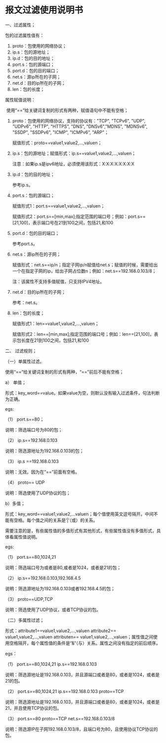 # 报文过滤使用说明书

一、过滤属性；

包的过滤属性值有：

1. proto：包使用的网络协议；
2. ip.s：包的源地址；
3. ip.d：包的目的地址；
4. port.s：包的源端口；
5.  port.d：包的目的端口；
6.  net.s：源ip所在的子网；
7.  net.d：目的ip所在的子网；
8.  len：包的长度；

属性赋值说明：

​    使用“==”给关键词复制的形式有两种，赋值语句中不能有空格；

1. proto：包使用的网络协议，支持的协议有："TCP", "TCPv6", "UDP", "UDPv6", "HTTP", "HTTPS", "DNS", "DNSv6","MDNS", "MDNSv6", "SSDP", "SSDPv6", "ICMP", "ICMPv6", "ARP"；

   赋值形式：proto==value1,value2,…,valuen；
2. ip.s：包的源地址；赋值形式：ip.s==value1,value2,…,valuen；

   注意：如果ip.s是ipv6地址，必须使用该形式：X:X:X:X:X:X:X:X 
3. ip.d：包的目的地址；

   参考ip.s。
4. port.s：包的源端口；

   赋值形式1：port.s==value1,value2,…,valuen；

   赋值形式2：port.s\==[min,max];指定范围的端口号；例如：port.s==[21,100]，表示端口号在21到100之间，包括21,和100
5. port.d：包的目的端口；

   参考port.s。
6. net.s：源ip所在的子网；

   赋值形式：net.s\==ip/n；指定子网ip/n赋值给net.s；赋值的时候，需要给出一个在指定子网的ip，给出子网占位数n；例如：net.s==192.168.0.103/8；

   注：该属性不支持多值赋值，只支持IPV4地址。
7. net.d：目的ip所在的子网；

   参考：net.s。
8. len：包的长度；

   赋值形式1：len==value1,value2,…,valuen；

   赋值形式2：len\==[min,max];指定范围的端口号；例如：len==[21,100]，表示包长度在21到100之间，包括21,和100

二、 过滤规则；

（一）单属性过滤。

使用“\==”给关键词复制的形式有两种，“==”前后不能有空格；

a） 单值；

形式：key_word==value。如果value为空，则默认没有输入过滤条件，句法判断为正确。

egs: 

（1）  port.s==80；

说明：筛选端口号为80的包；

（2）  ip.s==192.168.0.103

说明：筛选源地址为192.168.0.103的包；

（3）  ip.s ==192.168.0.103

说明：无效。因为在“==”前面有空格。

（4）  proto== UDP

说明：筛选使用了UDP协议的包；

b）多值；

形式：key_word==value1,value2,…valuen；每个值使用英文逗号隔开。中间不能有空格。每个值之间的关系是‘|‘（或）的关系。

需要注意的是，有些属性值的多值形式有其他形式，有些属性值没有多值形式，具体看属性值说明。

egs:

（1）  port.s==80,1024,21

说明：筛选端口号为或者是80,或者是1024，或者是21的包；

（2）  ip.s==192.168.0.103,192.168.4.5

说明：筛选源地址为192.168.0.103或者192.168.4.5的包；

（3）  proto==UDP,TCP

说明：筛选使用了UDP协议，或者TCP协议的包。

（二）多属性过滤；

形式：attribute1\==value1,value2,…,valuen attribute2== value1,value2,…,valuen attributen== value1,value2,…,valuen；属性值之间使用空格隔开，每个属性值的条件是“&“（与）关系。属性之间没有指定的前后顺序。

egs：

（1）  port.s\==80,1024,21 ip.s==192.168.0.103



说明：筛选源地址是192.168.0.103，并且源端口或者是80，或者是1024，或者是21的包。

（2）  port.s\==80,1024,21 ip.s\==192.168.0.103 proto==TCP

说明：筛选源地址是192.168.0.103，并且源端口或者是80，或者是1024，或者是21，并且使用TCP协议的包。

（3）  port.s\==80 proto\==TCP net.s==192.168.0.103/8



说明：筛选源IP在子网192.168.0.103/8，且端口号为80，且使用协议TCP协议的包。